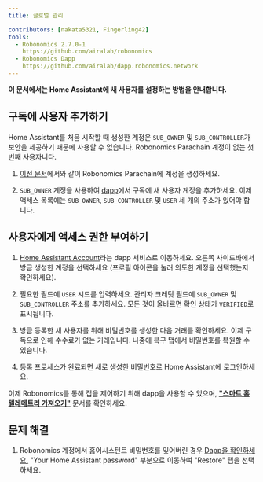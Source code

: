 ```yaml
---
title: 글로벌 관리

contributors: [nakata5321, Fingerling42]
tools:   
  - Robonomics 2.7.0-1
    https://github.com/airalab/robonomics
  - Robonomics Dapp 
    https://github.com/airalab/dapp.robonomics.network
---
```


**이 문서에서는 Home Assistant에 새 사용자를 설정하는 방법을 안내합니다.**

## 구독에 사용자 추가하기

Home Assistant를 처음 시작할 때 생성한 계정은 `SUB_OWNER` 및 `SUB_CONTROLLER`가 보안을 제공하기 때문에 사용할 수 없습니다. Robonomics Parachain 계정이 없는 첫 번째 사용자니다.

1. [이전 문서](/docs/sub-activate/)에서와 같이 Robonomics Parachain에 계정을 생성하세요.

2. `SUB_OWNER` 계정을 사용하여 [dapp](https://dapp.robonomics.network/#/subscription/devices)에서 구독에 새 사용자 계정을 추가하세요. 이제 액세스 목록에는 `SUB_OWNER`, `SUB_CONTROLLER` 및 `USER` 세 개의 주소가 있어야 합니다.

<robo-wiki-video autoplay loop controls :videos="[{src: 'https://cloudflare-ipfs.com/ipfs/QmSxzram7CF4SXpVgEyv98XetjYsxNFQY2GY4PfyhJak7H', type:'mp4'}]" />


## 사용자에게 액세스 권한 부여하기

1. [Home Assistant Account](https://dapp.robonomics.network/#/home-assistant)라는 dapp 서비스로 이동하세요. 오른쪽 사이드바에서 방금 생성한 계정을 선택하세요 (프로필 아이콘을 눌러 의도한 계정을 선택했는지 확인하세요).

2. 필요한 필드에 `USER` 시드를 입력하세요. 관리자 크레딧 필드에 `SUB_OWNER` 및 `SUB_CONTROLLER` 주소를 추가하세요. 모든 것이 올바르면 확인 상태가 `VERIFIED`로 표시됩니다.

3. 방금 등록한 새 사용자를 위해 비밀번호를 생성한 다음 거래를 확인하세요. 이제 구독으로 인해 수수료가 없는 거래입니다. 나중에 복구 탭에서 비밀번호를 복원할 수 있습니다.

4. 등록 프로세스가 완료되면 새로 생성한 비밀번호로 Home Assistant에 로그인하세요.

<robo-wiki-video autoplay loop controls :videos="[{src: 'https://cloudflare-ipfs.com/ipfs/QmW2TXuwCYXzgcRfEUx4imZU5ZerEzkuD5P53u9g2WnxDh', type:'mp4'}]" />

이제 Robonomics를 통해 집을 제어하기 위해 dapp을 사용할 수 있으며, [**"스마트 홈 텔레메트리 가져오기"**](/docs/smart-home-telemetry/) 문서를 확인하세요.

## 문제 해결

1. Robonomics 계정에서 홈어시스턴트 비밀번호를 잊어버린 경우 [Dapp을 확인하세요.](https://dapp.robonomics.network/#/home-assistant)
"Your Home Assistant password" 부분으로 이동하여 "Restore" 탭을 선택하세요.
